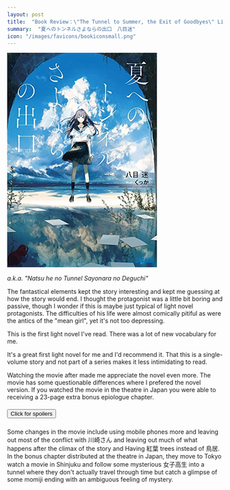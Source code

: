 ```yaml
---
layout: post
title:  "Book Review：\"The Tunnel to Summer, the Exit of Goodbyes\" Light Novel by Mei Hachimoku"
summary:  "夏へのトンネルさよならの出口　八目迷"
icon: "/images/favicons/bookiconsmall.png"
---
```


<img src="/images/natutunnel.jpg" class="float-md-right ml-3"/>

*a.k.a. "Natsu he no Tunnel Sayonara no Deguchi"*

The fantastical elements kept the story interesting and kept me guessing at how the story would end. I thought the protagonist was a little bit boring and passive, though I wonder if this is maybe just typical of light novel protagonists. The difficulties of his life were almost comically pitiful as were the antics of the "mean girl", yet it's not too depressing.

This is the first light novel I've read. There was a lot of new vocabulary for me.

It's a great first light novel for me and I'd recommend it. That this is a single-volume story and not part of a series makes it less intimidating to read. 

Watching the movie after made me appreciate the novel even more. The movie has some questionable differences where I prefered the novel version. If you watched the movie in the theatre in Japan you were able to receiving a 23-page extra bonus epiologue chapter.


<div class="card">
	<div class="card-body">
		<h5 class="card-title">
			<button class="btn" data-toggle="collapse" data-target="#collapseOne">
				Click for spoilers
			</button>
		</h5>
		<div id="collapseOne" class="collapse">
			Some changes in the movie include using mobile phones more and  leaving out most of the conflict with 川崎さん and  leaving out much of what happens after the climax of the story and Having 紅葉 trees instead of 鳥居. 
			In the bonus chapter distributed at the theatre in Japan, they move to Tokyo watch a movie in Shinjuku and follow some mysterious 女子高生 into a tunnel where they don't actually travel through time but catch a glimpse of some momiji ending with an ambiguous feeling of mystery.
		</div>
	</div>
</div>
